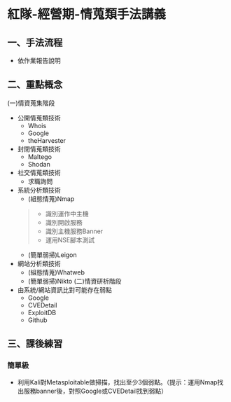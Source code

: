 # 紅隊-經營期-情蒐類手法講義
## 一、手法流程
* 依作業報告說明
## 二、重點概念
(一)情資蒐集階段
* 公開情蒐類技術
  * Whois
  * Google
  * theHarvester
* 封閉情蒐類技術
  * Maltego
  * Shodan
* 社交情蒐類技術
  * 求職詢問
* 系統分析類技術
  * (組態情蒐)Nmap
  > * 識別運作中主機
  > * 識別開啟服務
  > * 識別主機服務Banner
  > * 運用NSE腳本測試
  * (簡單弱掃)Leigon
* 網站分析類技術
  * (組態情蒐)Whatweb
  * (簡單弱掃)Nikto
(二)情資研析階段
* 由系統/網站資訊比對可能存在弱點
  * Google
  * CVEDetail
  * ExploitDB
  * Github
## 三、課後練習
### 簡單級
* 利用Kali對Metasploitable做掃描，找出至少3個弱點。（提示：運用Nmap找出服務banner後，對照Google或CVEDetail找到弱點）
